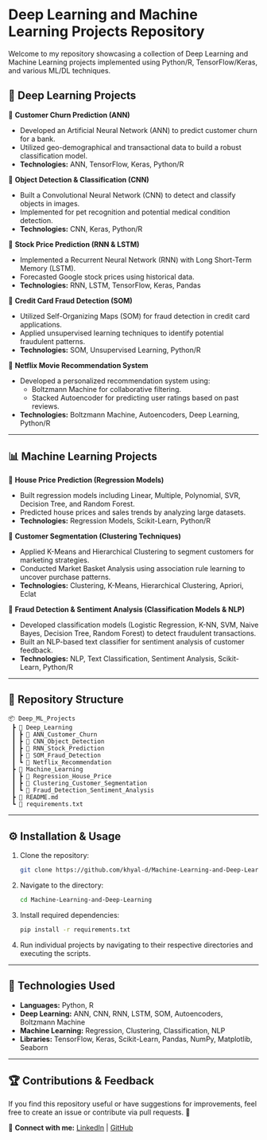 # Deep Learning and Machine Learning Projects Repository

Welcome to my repository showcasing a collection of Deep Learning and Machine Learning projects implemented using Python/R, TensorFlow/Keras, and various ML/DL techniques.

## 🚀 Deep Learning Projects

🔹 **Customer Churn Prediction (ANN)**  
- Developed an Artificial Neural Network (ANN) to predict customer churn for a bank.  
- Utilized geo-demographical and transactional data to build a robust classification model.  
- **Technologies:** ANN, TensorFlow, Keras, Python/R  

🔹 **Object Detection & Classification (CNN)**  
- Built a Convolutional Neural Network (CNN) to detect and classify objects in images.  
- Implemented for pet recognition and potential medical condition detection.  
- **Technologies:** CNN, Keras, Python/R  

🔹 **Stock Price Prediction (RNN & LSTM)**  
- Implemented a Recurrent Neural Network (RNN) with Long Short-Term Memory (LSTM).  
- Forecasted Google stock prices using historical data.  
- **Technologies:** RNN, LSTM, TensorFlow, Keras, Pandas  

🔹 **Credit Card Fraud Detection (SOM)**  
- Utilized Self-Organizing Maps (SOM) for fraud detection in credit card applications.  
- Applied unsupervised learning techniques to identify potential fraudulent patterns.  
- **Technologies:** SOM, Unsupervised Learning, Python/R  

🔹 **Netflix Movie Recommendation System**  
- Developed a personalized recommendation system using:  
  - Boltzmann Machine for collaborative filtering.  
  - Stacked Autoencoder for predicting user ratings based on past reviews.  
- **Technologies:** Boltzmann Machine, Autoencoders, Deep Learning, Python/R  

---

## 📊 Machine Learning Projects

🔹 **House Price Prediction (Regression Models)**  
- Built regression models including Linear, Multiple, Polynomial, SVR, Decision Tree, and Random Forest.  
- Predicted house prices and sales trends by analyzing large datasets.  
- **Technologies:** Regression Models, Scikit-Learn, Python/R  

🔹 **Customer Segmentation (Clustering Techniques)**  
- Applied K-Means and Hierarchical Clustering to segment customers for marketing strategies.  
- Conducted Market Basket Analysis using association rule learning to uncover purchase patterns.  
- **Technologies:** Clustering, K-Means, Hierarchical Clustering, Apriori, Eclat  

🔹 **Fraud Detection & Sentiment Analysis (Classification Models & NLP)**  
- Developed classification models (Logistic Regression, K-NN, SVM, Naive Bayes, Decision Tree, Random Forest) to detect fraudulent transactions.  
- Built an NLP-based text classifier for sentiment analysis of customer feedback.  
- **Technologies:** NLP, Text Classification, Sentiment Analysis, Scikit-Learn, Python/R  

---

## 📂 Repository Structure
```
📦 Deep_ML_Projects
 ┣ 📂 Deep_Learning
 ┃ ┣ 📂 ANN_Customer_Churn
 ┃ ┣ 📂 CNN_Object_Detection
 ┃ ┣ 📂 RNN_Stock_Prediction
 ┃ ┣ 📂 SOM_Fraud_Detection
 ┃ ┗ 📂 Netflix_Recommendation
 ┣ 📂 Machine_Learning
 ┃ ┣ 📂 Regression_House_Price
 ┃ ┣ 📂 Clustering_Customer_Segmentation
 ┃ ┗ 📂 Fraud_Detection_Sentiment_Analysis
 ┣ 📜 README.md
 ┗ 📜 requirements.txt
```

---

## ⚙️ Installation & Usage

1. Clone the repository:  
   ```bash
   git clone https://github.com/khyal-d/Machine-Learning-and-Deep-Learning.git
   ```

2. Navigate to the directory:  
   ```bash
   cd Machine-Learning-and-Deep-Learning
   ```

3. Install required dependencies:  
   ```bash
   pip install -r requirements.txt
   ```

4. Run individual projects by navigating to their respective directories and executing the scripts.

---

## 📌 Technologies Used
- **Languages:** Python, R  
- **Deep Learning:** ANN, CNN, RNN, LSTM, SOM, Autoencoders, Boltzmann Machine  
- **Machine Learning:** Regression, Clustering, Classification, NLP  
- **Libraries:** TensorFlow, Keras, Scikit-Learn, Pandas, NumPy, Matplotlib, Seaborn  

---

## 🏆 Contributions & Feedback
If you find this repository useful or have suggestions for improvements, feel free to create an issue or contribute via pull requests. 🚀  

🔗 **Connect with me:** [LinkedIn](https://www.linkedin.com/in/khyal-deware-9651ba239/) | [GitHub](https://github.com/khyal-d/)
